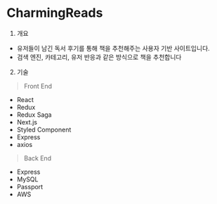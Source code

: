 # CharmingReads

1. 개요
* 유저들이 남긴 독서 후기를 통해 책을 추천해주는 사용자 기반 사이트입니다.
*  검색 엔진, 카테고리, 유저 반응과 같은 방식으로 책을 추천합니다

2. 기술
> Front End
  * React
  * Redux
  * Redux Saga
  * Next.js
  * Styled Component
  * Express
  * axios
  
> Back End
  * Express
  * MySQL
  * Passport
  * AWS
